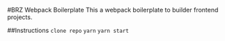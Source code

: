 #BRZ Webpack Boilerplate
This a webpack boilerplate to builder frontend projects.

##Instructions
`clone repo`
`yarn`
`yarn start`